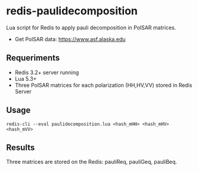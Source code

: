 # redis-paulidecomposition
Lua script for Redis to apply pauli decomposition in PolSAR matrices.

* Get PolSAR data: https://www.asf.alaska.edu

## Requeriments

* Redis 3.2+ server running
* Lua 5.3+
* Three PolSAR matrices for each polarization (HH,HV,VV) stored in Redis Server

## Usage

`` redis-cli --eval paulidecomposition.lua <hash_mHH> <hash_mHV> <hash_mVV> ``

## Results

Three matrices are stored on the Redis: pauliReq, pauliGeq, pauliBeq.
